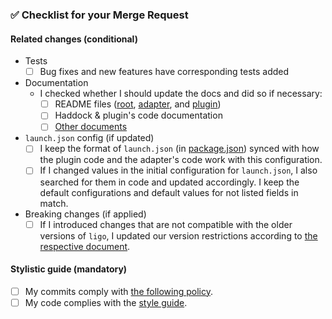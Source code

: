 

### :white_check_mark: Checklist for your Merge Request

#### Related changes (conditional)

- Tests
  - [ ] Bug fixes and new features have corresponding tests added

- Documentation
  - I checked whether I should update the docs and did so if necessary:
    - [ ] README files ([root](/tools/debugger/README.md), [adapter](/tools/debugger/ligo-debugger/README.md), and [plugin](/tools/debugger/vscode-plugin/README.md))
    - [ ] Haddock & plugin's code documentation
    - [ ] [Other documents](/tools/debugger/docs/)

- `launch.json` config (if updated)
  - [ ] I keep the format of `launch.json` (in [package.json](./tools/debugger/vscode-plugin/package.json)) synced with how the plugin code and the adapter's code work with this configuration.
  - [ ] If I changed values in the initial configuration for `launch.json`, I also searched for them in code and updated accordingly. I keep the default configurations and default values for not listed fields in match.

- Breaking changes (if applied)
  - [ ] If I introduced changes that are not compatible with the older versions of `ligo`, I updated our version restrictions according to [the respective document](/tools/debugger/docs/ligo-versions.md).

#### Stylistic guide (mandatory)

- [ ] My commits comply with [the following policy](https://www.notion.so/serokell/Where-and-how-to-commit-your-work-58f8973a4b3142c8abbd2e6fd5b3a08e).
- [ ] My code complies with the [style guide](https://github.com/serokell/style).
